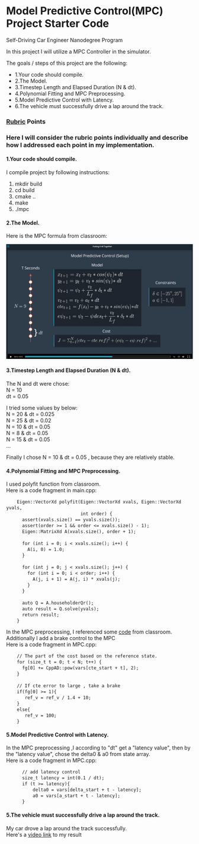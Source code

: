 #  Model Predictive Control(MPC) Project Starter Code
Self-Driving Car Engineer Nanodegree Program

In this project I will utilize a MPC Controller in the simulator. 

The goals / steps of this project are the following:

* 1.Your code should compile.
* 2.The Model.
* 3.Timestep Length and Elapsed Duration (N & dt).
* 4.Polynomial Fitting and MPC Preprocessing.
* 5.Model Predictive Control with Latency.
* 6.The vehicle must successfully drive a lap around the track.

  
### [Rubric](https://review.udacity.com/#!/rubrics/896/view) Points
### Here I will consider the rubric points individually and describe how I addressed each point in my implementation.  
  
#### 1.Your code should compile.
I compile project by following instructions:

1. mkdir build
2. cd build
3. cmake ..
4. make
5. ./mpc
  
  
#### 2.The Model.
Here is the MPC formula from classroom:
<div class="test">
<img src="Docs/framework.png" width="600" />
</div>

  
  
#### 3.Timestep Length and Elapsed Duration (N & dt).
The N and dt were chose:  
N = 10  
dt = 0.05  
  
I tried some values by below:  
N = 20 & dt = 0.025  
N = 25 & dt = 0.02  
N = 10 & dt = 0.05  
N = 8 & dt = 0.05  
N = 15 & dt = 0.05  
...  
  
Finally I chose N = 10 & dt = 0.05 , because they are relatively stable.  

  
  
#### 4.Polynomial Fitting and MPC Preprocessing.
I used polyfit function from classroom.  
Here is a code fragment in main.cpp:  
  
```
    Eigen::VectorXd polyfit(Eigen::VectorXd xvals, Eigen::VectorXd yvals,
                            int order) {
      assert(xvals.size() == yvals.size());
      assert(order >= 1 && order <= xvals.size() - 1);
      Eigen::MatrixXd A(xvals.size(), order + 1);
    
      for (int i = 0; i < xvals.size(); i++) {
        A(i, 0) = 1.0;
      }
    
      for (int j = 0; j < xvals.size(); j++) {
        for (int i = 0; i < order; i++) {
          A(j, i + 1) = A(j, i) * xvals(j);
        }
      }
    
      auto Q = A.householderQr();
      auto result = Q.solve(yvals);
      return result;
    }
```
  
In the MPC preprocessing, I referenced some [code](https://classroom.udacity.com/nanodegrees/nd013/parts/40f38239-66b6-46ec-ae68-03afd8a601c8/modules/f1820894-8322-4bb3-81aa-b26b3c6dcbaf/lessons/338b458f-7ebf-449c-9ad1-611eb933b076/concepts/ee21948d-7fad-4821-b61c-0d69bbfcc425) from classroom.  
Additionally I add a brake control to the MPC  
Here is a code fragment in MPC.cpp:  
  
```
    // The part of the cost based on the reference state.
    for (size_t t = 0; t < N; t++) {
      fg[0] += CppAD::pow(vars[cte_start + t], 2);
    }

    // If cte error to large , take a brake
    if(fg[0] >= 1){
       ref_v = ref_v / 1.4 + 10;
    }
    else{
       ref_v = 100;
    }

```
  
  

#### 5.Model Predictive Control with Latency.
In the MPC preprocessing ,I according to "dt" get a "latency value", then by the "latency value", chose the delta0 & a0 from state array.  
Here is a code fragment in MPC.cpp:  
  
```
      // add latency control 
      size_t latency = int(0.1 / dt);
      if (t >= latency){
          delta0 = vars[delta_start + t - latency];
          a0 = vars[a_start + t - latency];
      }
```
  
  
#### 5.The vehicle must successfully drive a lap around the track.
My car drove a lap around the track successfully.  
Here's a [video link](./Docs/video.mp4) to my result  
